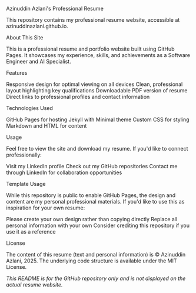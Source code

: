 Azinuddin Azlani's Professional Resume

This repository contains my professional resume website, accessible at azinuddinazlani.github.io.


About This Site

This is a professional resume and portfolio website built using GitHub Pages. It showcases my experience, skills, and achievements as a Software Engineer and AI Specialist.


Features

Responsive design for optimal viewing on all devices
Clean, professional layout highlighting key qualifications
Downloadable PDF version of resume
Direct links to professional profiles and contact information

Technologies Used

GitHub Pages for hosting
Jekyll with Minimal theme
Custom CSS for styling
Markdown and HTML for content

Usage

Feel free to view the site and download my resume. If you'd like to connect professionally:


Visit my LinkedIn profile
Check out my GitHub repositories
Contact me through LinkedIn for collaboration opportunities

Template Usage

While this repository is public to enable GitHub Pages, the design and content are my personal professional materials. If you'd like to use this as inspiration for your own resume:


Please create your own design rather than copying directly
Replace all personal information with your own
Consider crediting this repository if you use it as a reference

License

The content of this resume (text and personal information) is © Azinuddin Azlani, 2025.
The underlying code structure is available under the MIT License.



*This README is for the GitHub repository only and is not displayed on the actual resume website.*